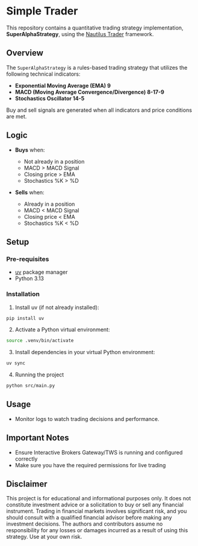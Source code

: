 # Simple Trader

This repository contains a quantitative trading strategy implementation, **SuperAlphaStrategy**, using
the [Nautilus Trader](https://github.com/nautechsystems/nautilus_trader) framework.

## Overview

The `SuperAlphaStrategy` is a rules-based trading strategy that utilizes the following technical indicators:

- **Exponential Moving Average (EMA) 9**
- **MACD (Moving Average Convergence/Divergence) 8-17-9**
- **Stochastics Oscillator 14-5**

Buy and sell signals are generated when all indicators and price conditions are met.

## Logic

- **Buys** when:
    - Not already in a position
    - MACD > MACD Signal
    - Closing price > EMA
    - Stochastics %K > %D

- **Sells** when:
    - Already in a position
    - MACD < MACD Signal
    - Closing price < EMA
    - Stochastics %K < %D

## Setup

### Pre-requisites

- [uv](https://github.com/astral-sh/uv) package manager
- Python 3.13

### Installation

1. Install uv (if not already installed):

```bash
pip install uv
```

2. Activate a Python virtual environment:

```bash
source .venv/bin/activate
```

3. Install dependencies in your virtual Python environment:

```bash
uv sync
```

4. Running the project

```bash
python src/main.py
```

## Usage

- Monitor logs to watch trading decisions and performance.

## Important Notes

- Ensure Interactive Brokers Gateway/TWS is running and configured correctly
- Make sure you have the required permissions for live trading

## Disclaimer

This project is for educational and informational purposes only. It does not constitute investment advice or a
solicitation to buy or sell any financial instrument. Trading in financial markets involves significant risk, and you
should consult with a qualified financial advisor before making any investment decisions. The authors and contributors
assume no responsibility for any losses or damages incurred as a result of using this strategy. Use at your own risk.





